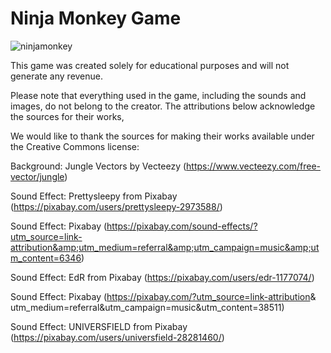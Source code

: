 # Ninja Monkey Game


![ninjamonkey](images/ninjamonkey.gif)


This game was created solely for educational purposes and will not generate any revenue. 

Please note that everything used in the game, including the sounds and images, do not belong to the creator. The attributions below acknowledge the sources for their works,

We would like to thank the sources for making their works available under the Creative Commons license:

Background: Jungle Vectors by Vecteezy (https://www.vecteezy.com/free-vector/jungle)

Sound Effect: Prettysleepy from Pixabay (https://pixabay.com/users/prettysleepy-2973588/)

Sound Effect: Pixabay (https://pixabay.com/sound-effects/?utm_source=link-attribution&amp;utm_medium=referral&amp;utm_campaign=music&amp;utm_content=6346)

Sound Effect: EdR from Pixabay (https://pixabay.com/users/edr-1177074/)

Sound Effect: Pixabay (https://pixabay.com/?utm_source=link-attribution&amp;
utm_medium=referral&amp;utm_campaign=music&amp;utm_content=38511)

Sound Effect: UNIVERSFIELD from Pixabay (https://pixabay.com/users/universfield-28281460/)

